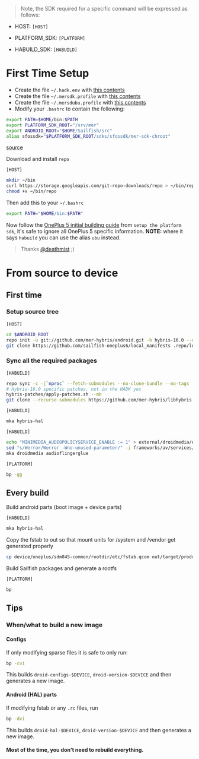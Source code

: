 > Note, the SDK required for a specific command will be expressed as follows:

* HOST: `[HOST]`

* PLATFORM_SDK: `[PLATFORM]`

* HABUILD_SDK: `[HABUILD]`

# First Time Setup

* Create the file `~/.hadk.env` with [this contents](files/.hadk.env)
* Create the file `~/.mersdk.profile` with [this contents](files/.mersdk.profile)
* Create the file `~/.mersdubu.profile` with [this contents](files/.mersdkubu.profile)
* Modify your `.bashrc` to contain the following:
```sh
export PATH=$HOME/bin:$PATH
export PLATFORM_SDK_ROOT="/srv/mer"
export ANDROID_ROOT="$HOME/Sailfish/src"
alias sfossdk="$PLATFORM_SDK_ROOT/sdks/sfossdk/mer-sdk-chroot"
```
[source](https://github.com/sailfishos-oneplus5/important/blob/master/files/.bashrc)

Download and install `repo`

`[HOST]`
```sh
mkdir ~/bin
curl https://storage.googleapis.com/git-repo-downloads/repo > ~/bin/repo
chmod +x ~/bin/repo
```

Then add this to your `~/.bashrc`
```sh
export PATH="$HOME/bin:$PATH"
```

Now follow the [OnePlus 5 initial building guide](https://github.com/sailfishos-oneplus5/important/blob/master/INITIAL-BUILDING.md#setup-the-platform-sdk) from `setup the platform sdk`, it's safe to ignore all OnePlus 5 specific information. **NOTE:** where it says `habuild` you can use the alias `ubu` instead.

> Thanks [@deathmist](https://github.com/JamiKettunen) ;)


# From source to device

## First time

### Setup source tree

`[HOST]`
```sh
cd $ANDROID_ROOT
repo init -u git://github.com/mer-hybris/android.git -b hybris-16.0 --depth 1
git clone https://github.com/sailfish-oneplus6/local_manifests .repo/local_manifests
```

### Sync all the required packages

`[HABUILD]`
```sh
repo sync -c -j`nproc` --fetch-submodules --no-clone-bundle --no-tags
# Hybris-16.0 specific patches, not in the HADK yet
hybris-patches/apply-patches.sh --mb
git clone --recurse-submodules https://github.com/mer-hybris/libhybris hybris/mw/libhybris
```

`[HABUILD]`
```sh
mka hybris-hal
```

`[HABUILD]`
```sh
echo "MINIMEDIA_AUDIOPOLICYSERVICE_ENABLE := 1" > external/droidmedia/env.mk
sed "s/Werror/Werror -Wno-unused-parameter/" -i frameworks/av/services/camera/libcameraservice/Android.mk
mka droidmedia audioflingerglue
```

`[PLATFORM]`
```sh
bp -gg
```

## Every build

Build android parts (boot image + device parts)

`[HABUILD]`
```sh
mka hybris-hal
```

Copy the fstab to out so that mount units for /system and /vendor get generated properly

```sh
cp device/oneplus/sdm845-common/rootdir/etc/fstab.qcom out/target/product/*/root/
```

Build Sailfish packages and generate a rootfs

`[PLATFORM]`
```sh
bp
```

## Tips

### When/what to build a new image

#### Configs

If only modifying sparse files it is safe to only run:
```sh
bp -cvi
```
This builds `droid-configs-$DEVICE`, `droid-version-$DEVICE` and then generates a new image.

#### Android (HAL) parts

If modifying fstab or any `.rc` files, run
```sh
bp -dvi
```
This builds `droid-hal-$DEVICE`, `droid-version-$DEVICE` and then generates a new image.


#### Most of the time, you don't need to rebuild everything.
